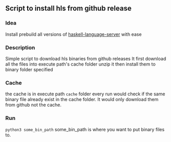 ## Script to install hls from github release
### Idea
Install prebuild all versions of [haskell-language-server](https://github.com/haskell/haskell-language-server) with ease
### Description
Simple script to download hls binaries from github releases
It first download all the files into execute path's cache folder unzip it
then install them to binary folder specified
### Cache
the cache is in execute path `cache` folder
every run would check if the same binary file already
exist in the cache folder. It would only download them from
github not the cache.  
### Run
`python3 some_bin_path`
some_bin_path is where you want to put binary files to.